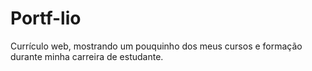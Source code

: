 # Portf-lio
Currículo web, mostrando um pouquinho dos meus cursos e formação durante minha carreira de estudante.
